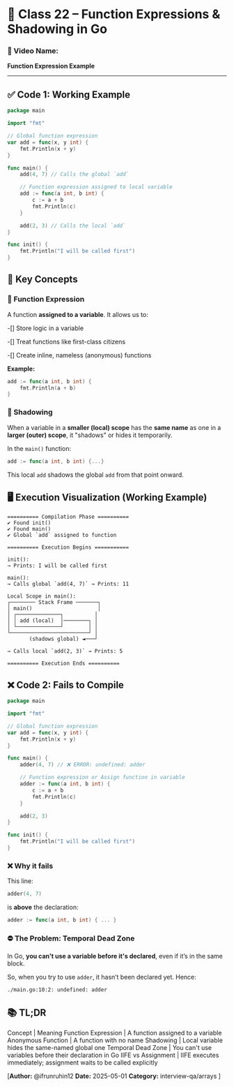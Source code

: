 # 📘 Class 22 – Function Expressions & Shadowing in Go

### 🎥 Video Name:
**Function Expression Example**

---

## ✅ Code 1: Working Example

```go
package main

import "fmt"

// Global function expression
var add = func(x, y int) {
	fmt.Println(x + y)
}

func main() {
	add(4, 7) // Calls the global `add`

	// Function expression assigned to local variable
	add := func(a int, b int) {
		c := a + b
		fmt.Println(c)
	}

	add(2, 3) // Calls the local `add`
}

func init() {
	fmt.Println("I will be called first")
}
```
## 🧠 Key Concepts
### 🔧 Function Expression

A function **assigned to a variable**. It allows us to:

-[] Store logic in a variable

-[] Treat functions like first-class citizens

-[] Create inline, nameless (anonymous) functions

**Example:**

```go
add := func(a int, b int) {
	fmt.Println(a + b)
}
```
### 🧱 Shadowing

When a variable in a **smaller (local) scope** has the **same name** as one in a **larger (outer) scope**, it "shadows" or hides it temporarily.

In the `main()` function:
```go
add := func(a int, b int) {...}
```
This local `add` shadows the global `add` from that point onward.

## 🖥️ Execution Visualization (Working Example)
```
========== Compilation Phase ==========
✔ Found init()
✔ Found main()
✔ Global `add` assigned to function

========== Execution Begins ===========

init():
→ Prints: I will be called first

main():
→ Calls global `add(4, 7)` → Prints: 11

Local Scope in main():
┌──────── Stack Frame ───────┐
│ main()                     │
│ ┌──────────────┐          │
│ │ add (local)  │────────┐ │
│ └──────────────┘        │ │
└─────────────────────────┘ │
       (shadows global) ◄───┘

→ Calls local `add(2, 3)` → Prints: 5

========== Execution Ends ==========
```
## ❌ Code 2: Fails to Compile
```go
package main

import "fmt"

// Global function expression
var add = func(x, y int) {
	fmt.Println(x + y)
}

func main() {
	adder(4, 7) // ❌ ERROR: undefined: adder

	// Function expression or Assign function in variable
	adder := func(a int, b int) {
		c := a + b
		fmt.Println(c)
	}

	add(2, 3)
}

func init() {
	fmt.Println("I will be called first")
}
```
### ❌ Why it fails

This line:
```go
adder(4, 7)
```
is **above** the declaration:
```go
adder := func(a int, b int) { ... }
```
### ⛔ The Problem: Temporal Dead Zone

In Go, **you can't use a variable before it's declared**, even if it’s in the same block.

So, when you try to use `adder`, it hasn’t been declared yet. Hence:
```bash
./main.go:10:2: undefined: adder
```

## 📚 TL;DR

Concept | Meaning
Function Expression | A function assigned to a variable
Anonymous Function | A function with no name
Shadowing | Local variable hides the same-named global one
Temporal Dead Zone | You can't use variables before their declaration in Go
IIFE vs Assignment | IIFE executes immediately; assignment waits to be called explicitly


[**Author:** @ifrunruhin12
**Date:** 2025-05-01
**Category:** interview-qa/arrays
]